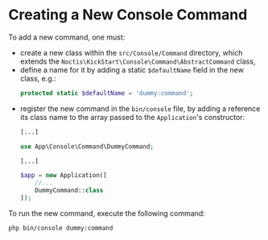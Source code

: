 # Creating a New Console Command

To add a new command, one must:

* create a new class within the `src/Console/Command` directory, which extends the
  `Noctis\KickStart\Console\Command\AbstractCommand` class,
* define a name for it by adding a static `$defaultName` field in the new class, e.g.:
  ```php
  protected static $defaultName = 'dummy:command';
  ```
* register the new command in the `bin/console` file, by adding a reference its class name to the array passed to the
  `Application`'s constructor:
  ```php
  [...]

  use App\Console\Command\DummyCommand;

  [...]

  $app = new Application([
      //...
      DummyCommand::class
  ]);
  ```

To run the new command, execute the following command:
```shell
php bin/console dummy:command
```
